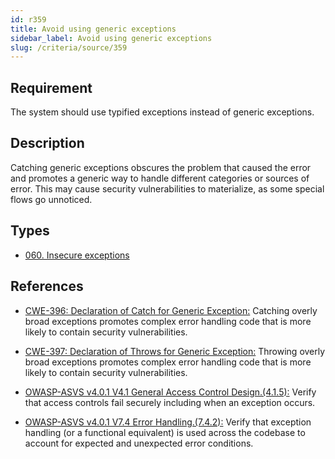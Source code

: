 ```yaml
---
id: r359
title: Avoid using generic exceptions
sidebar_label: Avoid using generic exceptions
slug: /criteria/source/359
---
```


## Requirement

The system should use typified exceptions instead of generic exceptions.

## Description

Catching generic exceptions obscures the problem that caused the error and
promotes a generic way to handle different categories or sources of error.
This may cause security vulnerabilities to materialize,
as some special flows go unnoticed.

## Types

- [060. Insecure exceptions](https://fluidattacks.com/products/rules/findings/060/)

## References

- [CWE-396: Declaration of Catch for Generic Exception:](https://cwe.mitre.org/data/definitions/396.html)
Catching overly broad exceptions promotes complex error handling code that is
more likely to contain security vulnerabilities.

- [CWE-397: Declaration of Throws for Generic Exception:](https://cwe.mitre.org/data/definitions/397.html)
Throwing overly broad exceptions promotes complex error handling code that is
more likely to contain security vulnerabilities.

- [OWASP-ASVS v4.0.1 V4.1 General Access Control Design.(4.1.5):](https://owasp.org/www-project-application-security-verification-standard/)
Verify that access controls fail securely including when an exception occurs.

- [OWASP-ASVS v4.0.1 V7.4 Error Handling.(7.4.2):](https://owasp.org/www-project-application-security-verification-standard/)
Verify that exception handling (or a functional equivalent) is used across the
codebase to account for expected and unexpected error conditions.
